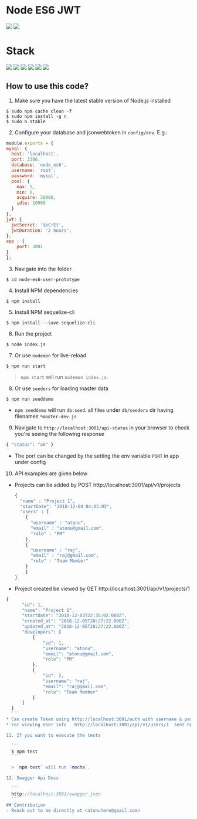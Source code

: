 # Node ES6 JWT
![](https://img.shields.io/badge/node-success-brightgreen.svg)
![](https://img.shields.io/badge/test-success-brightgreen.svg)

# Stack
![](https://img.shields.io/badge/node_8-blue.svg)
![](https://img.shields.io/badge/ES6-blue.svg)
![](https://img.shields.io/badge/express-blue.svg)
![](https://img.shields.io/badge/sequelize-blue.svg)
![](https://img.shields.io/badge/mocha-blue.svg)
![](https://img.shields.io/swagger/valid/2.0/:scheme/:url.svg)

## How to use this code?

1. Make sure you have the latest stable version of Node.js installed

  ```
  $ sudo npm cache clean -f
  $ sudo npm install -g n
  $ sudo n stable
  ```

2. Configure your database and jsonwebtoken in `config/env`. E.g.:

  ```javascript
  module.exports = {
  mysql: {
    host: 'localhost',
    port: 3306,
    database: 'node_es6',
    username: 'root',
    password: 'mysql',
    pool: {
  	  max: 5,
  	  min: 0,
  	  acquire: 30000,
  	  idle: 10000
    }
  },
  jwt: {
    jwtSecret: '$eCrEt',
    jwtDuration: '2 hours',
  },
  app : {
	  port: 3001
  }
};
  ```

3. Navigate into the folder  

  ```
  $ cd node-es6-user-prototype
  ```

4. Install NPM dependencies

  ```
  $ npm install
  ```

5. Install NPM sequelize-cli

  ```
  $ npm install --save sequelize-cli
  ```

6. Run the project

  ```
  $ node index.js
  ```

7. Or use `nodemon` for live-reload

  ```
  $ npm run start
  ```

  > `npm start` will run `nodemon index.js`.

8. Or use `seeders` for loading master data

  ```
  $ npm run seeddemo
  ```

  * `npm seeddemo` will run `db:seed`. all files under `db/seeders` dir having filenames `*master-dev.js`  

9. Navigate to `http://localhost:3001/api-status` in your browser to check you're seeing the following response

  ```javascript
  { "status": "ok" }
  ```

  * The port can be changed by the setting the env variable `PORT` in app under config

10. API examples are given below   

  * Projects can be added by POST http://localhost:3001/api/v1/projects

	```javascript
	{
	  "name" : "Project 1",
	  "startDate": "2018-12-04 04:05:02",
	  "users" : [
	    {
	      "username" : "atonu",
	      "email" : "atonu@gmail.com",
	      "role" : "PM"
	    },
	    {
	      "username" : "raj",
	      "email" : "raj@gmail.com",
	      "role" : "Team Member"
	    }
	    ]
	}
	```
  * Project created be viewed by GET http://localhost:3001/api/v1/projects/1

  ```javascript
  {
	    "id": 1,
	    "name": "Project 1",
	    "startDate": "2018-12-03T22:35:02.000Z",
	    "created_at": "2018-12-05T20:27:22.000Z",
	    "updated_at": "2018-12-05T20:27:22.000Z",
	    "developers": [
	        {
	            "id": 1,
	            "username": "atonu",
	            "email": "atonu@gmail.com",
	            "role": "PM"
	        },
	        {
	            "id": 2,
	            "username": "raj",
	            "email": "raj@gmail.com",
	            "role": "Team Member"
	        }
	    ]
	}
	```
  * Can create Token using http://localhost:3001/auth with username & password as json request
  * For viewing User info   http://localhost:3001/api/v1/users/1  sent headers "x-access-token"

11. If you want to execute the tests

	```
	$ npm test
	```

	> `npm test` will run `mocha`.

12. Swagger Api Docs

	```
	http://localhost:3001/swagger.json
	```
## Contribution
- Reach out to me directly at <atonuhere@gmail.com>
